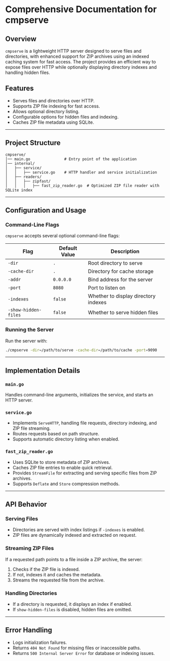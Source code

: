 # Comprehensive Documentation for cmpserve

## Overview
`cmpserve` is a lightweight HTTP server designed to serve files and directories, with enhanced support for ZIP archives using an indexed caching system for fast access. The project provides an efficient way to expose files over HTTP while optionally displaying directory indexes and handling hidden files.

## Features
- Serves files and directories over HTTP.
- Supports ZIP file indexing for fast access.
- Allows optional directory listing.
- Configurable options for hidden files and indexing.
- Caches ZIP file metadata using SQLite.

---

## Project Structure
```
cmpserve/
│── main.go               # Entry point of the application
│── internal/
│   ├── service/
│   │   ├── service.go    # HTTP handler and service initialization
│   ├── readers/
│   │   ├── zipfast/
│   │   │   ├── fast_zip_reader.go  # Optimized ZIP file reader with SQLite index
```

---

## Configuration and Usage

### Command-Line Flags
`cmpserve` accepts several optional command-line flags:

| Flag                 | Default Value | Description |
|----------------------|---------------|-------------|
| `-dir`              | `.`           | Root directory to serve |
| `-cache-dir`        | `.`           | Directory for cache storage |
| `-addr`             | `0.0.0.0`     | Bind address for the server |
| `-port`             | `8080`        | Port to listen on |
| `-indexes`          | `false`       | Whether to display directory indexes |
| `-show-hidden-files`| `false`       | Whether to serve hidden files |

### Running the Server
Run the server with:
```sh
./cmpserve -dir=/path/to/serve -cache-dir=/path/to/cache -port=9090
```

---

## Implementation Details

### `main.go`
Handles command-line arguments, initializes the service, and starts an HTTP server.

### `service.go`
- Implements `ServeHTTP`, handling file requests, directory indexing, and ZIP file streaming.
- Routes requests based on path structure.
- Supports automatic directory listing when enabled.

### `fast_zip_reader.go`
- Uses SQLite to store metadata of ZIP archives.
- Caches ZIP file entries to enable quick retrieval.
- Provides `StreamFile` for extracting and serving specific files from ZIP archives.
- Supports `Deflate` and `Store` compression methods.

---

## API Behavior

### Serving Files
- Directories are served with index listings if `-indexes` is enabled.
- ZIP files are dynamically indexed and extracted on request.

### Streaming ZIP Files
If a requested path points to a file inside a ZIP archive, the server:
1. Checks if the ZIP file is indexed.
2. If not, indexes it and caches the metadata.
3. Streams the requested file from the archive.

### Handling Directories
- If a directory is requested, it displays an index if enabled.
- If `show-hidden-files` is disabled, hidden files are omitted.

---

## Error Handling
- Logs initialization failures.
- Returns `404 Not Found` for missing files or inaccessible paths.
- Returns `500 Internal Server Error` for database or indexing issues.

